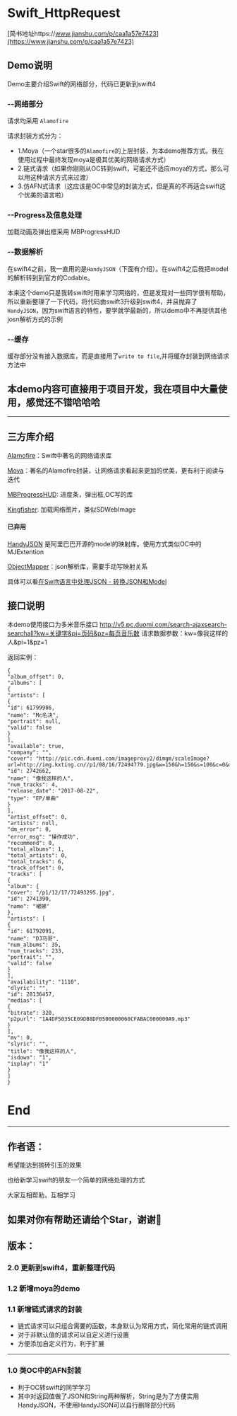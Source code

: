 # Swift_HttpRequest

[简书地址https://www.jianshu.com/p/caa1a57e7423](https://www.jianshu.com/p/caa1a57e7423)

## Demo说明
Demo主要介绍Swift的网络部分，代码已更新到swift4

### --网络部分
请求均采用 `Alamofire`

请求封装方式分为：
* 1.Moya（一个star很多的`Alamofire`的上层封装，为本demo推荐方式。我在使用过程中最终发现moya是极其优美的网络请求方式）
* 2.链式请求（如果你刚刚从OC转到swift，可能还不适应moya的方式，那么可以用这种请求方式来过渡）
* 3.仿AFN式请求（这应该是OC中常见的封装方式，但是真的不再适合swift这个优美的语言啦）

### --Progress及信息处理
加载动画及弹出框采用 MBProgressHUD

### --数据解析
在swift4之前，我一直用的是`HandyJSON`（下面有介绍）。在swift4之后我把model的解析转到到官方的Codable。

本来这个demo只是我转swift时用来学习网络的，但是发现对一些同学很有帮助，所以重新整理了一下代码，将代码由swift3升级到swift4，并且抛弃了`HandyJSON`，因为swift语言的特性，要学就学最新的，所以demo中不再提供其他josn解析方式的示例

### --缓存
缓存部分没有接入数据库，而是直接用了`write to file`,并将缓存封装到网络请求方法中

## 本demo内容可直接用于项目开发，我在项目中大量使用，感觉还不错哈哈哈

---------------------
## 三方库介绍

[Alamofire](https://github.com/Alamofire/Alamofire)：Swift中著名的网络请求库

[Moya](https://github.com/Moya/Moya)：著名的Alamofire封装，让网络请求看起来更加的优美，更有利于阅读与迭代

[MBProgressHUD](https://github.com/jdg/MBProgressHUD): 进度条，弹出框,OC写的库

[Kingfisher](https://github.com/onevcat/Kingfisher): 加载网络图片，类似SDWebImage
#### 已弃用

[HandyJSON](https://github.com/alibaba/HandyJSON) 是阿里巴巴开源的model的映射库。使用方式类似OC中的MJExtention

[ObjectMapper](https://github.com/Hearst-DD/ObjectMapper)：json解析库，需要手动写映射关系

具体可以看[在Swift语言中处理JSON - 转换JSON和Model](http://www.cocoachina.com/swift/20161010/17711.html)

## 接口说明
本demo使用接口为多米音乐接口
http://v5.pc.duomi.com/search-ajaxsearch-searchall?kw=关键字&pi=页码&pz=每页音乐数
请求数据参数：kw=像我这样的人&pi=1&pz=1

返回实例：
```
{
"album_offset": 0,
"albums": [
{
"artists": [
{
"id": 61799986,
"name": "Mc名决",
"portrait": null,
"valid": false
}
],
"available": true,
"company": "",
"cover": "http://pic.cdn.duomi.com/imageproxy2/dimgm/scaleImage?url=http://img.kxting.cn//p1/08/16/72494779.jpg&w=150&h=150&s=100&c=0&o=0&m=",
"id": 2742662,
"name": "像我这样的人",
"num_tracks": 4,
"release_date": "2017-08-22",
"type": "EP/单曲"
}
],
"artist_offset": 0,
"artists": null,
"dm_error": 0,
"error_msg": "操作成功",
"recommend": 0,
"total_albums": 1,
"total_artists": 0,
"total_tracks": 6,
"track_offset": 0,
"tracks": [
{
"album": {
"cover": "/p1/12/17/72493295.jpg",
"id": 2741390,
"name": "裙娣"
},
"artists": [
{
"id": 61792091,
"name": "DJ马哥",
"num_albums": 35,
"num_tracks": 233,
"portrait": "",
"valid": false
}
],
"availability": "1110",
"dlyric": "",
"id": 28136457,
"medias": [
{
"bitrate": 320,
"p2purl": "1A4DF5035CE09DB8DF0500000060CFABAC000000A9.mp3"
}
],
"mv": 0,
"slyric": "",
"title": "像我这样的人",
"isdown": "1",
"isplay": "1"
}
]
}
```
# End
----

## 作者语：

希望能达到抛砖引玉的效果

也给新学习swift的朋友一个简单的网络处理的方式

大家互相帮助，互相学习

如果对你有帮助还请给个Star，谢谢🙏
----
## 版本：

### 2.0 更新到swift4，重新整理代码

### 1.2 新增moya的demo

### 1.1 新增链式请求的封装
* 链式请求可以只组合需要的函数，本身默认为常用方式，简化常用的链式调用
* 对于非默认值的请求可以自定义进行设置
* 方便添加自定义行为，利于扩展
----------
### 1.0 类OC中的AFN封装
* 利于OC转swift的同学学习
* 其中对返回值做了JSON和String两种解析，String是为了方便实用HandyJSON，不使用HandyJSON可以自行删除部分代码
